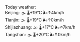 Today weather:  
Beijing: 🌫  🌡️+19°C 🌬️↑4km/h  
Tianjin: 🌫  🌡️+19°C 🌬️↑0km/h  
Shijiazhuang: 🌫  🌡️+17°C 🌬️↗7km/h  
Tangshan: 🌫  🌡️+20°C 🌬️↖0km/h  
